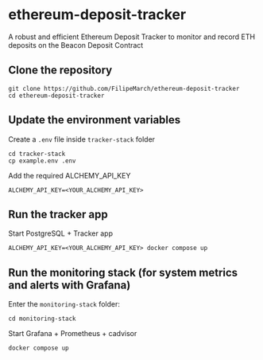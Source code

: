 # ethereum-deposit-tracker
A robust and efficient Ethereum Deposit Tracker to monitor and record ETH deposits on the Beacon Deposit Contract

## Clone the repository

```
git clone https://github.com/FilipeMarch/ethereum-deposit-tracker
cd ethereum-deposit-tracker
```

## Update the environment variables

Create a `.env` file inside `tracker-stack` folder

```
cd tracker-stack
cp example.env .env
```
Add the required ALCHEMY_API_KEY
```
ALCHEMY_API_KEY=<YOUR_ALCHEMY_API_KEY>
```

## Run the tracker app

Start PostgreSQL + Tracker app
```
ALCHEMY_API_KEY=<YOUR_ALCHEMY_API_KEY> docker compose up
```

## Run the monitoring stack (for system metrics and alerts with Grafana)

Enter the `monitoring-stack` folder:
```
cd monitoring-stack
```
Start Grafana + Prometheus + cadvisor
```
docker compose up
```
